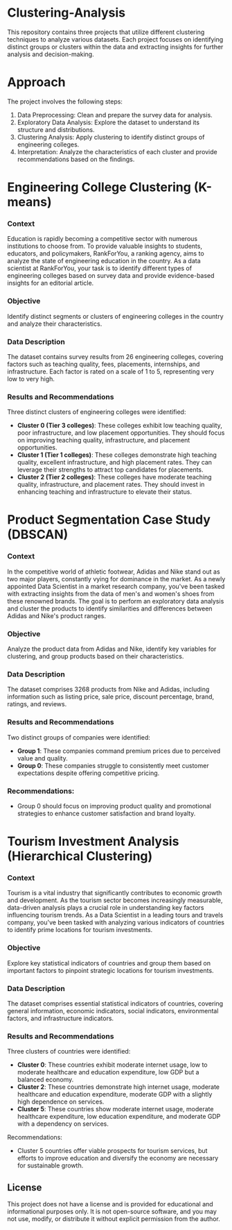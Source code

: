 # Clustering-Analysis
This repository contains three projects that utilize different clustering techniques to analyze various datasets. Each project focuses on identifying distinct groups or clusters within the data and extracting insights for further analysis and decision-making.

# Approach

The project involves the following steps:
1. Data Preprocessing: Clean and prepare the survey data for analysis.
2. Exploratory Data Analysis: Explore the dataset to understand its structure and distributions.
3. Clustering Analysis: Apply clustering to identify distinct groups of engineering colleges.
4. Interpretation: Analyze the characteristics of each cluster and provide recommendations based on the findings.
   

# Engineering College Clustering (K-means)

### Context
Education is rapidly becoming a competitive sector with numerous institutions to choose from. To provide valuable insights to students, educators, and policymakers, RankForYou, a ranking agency, aims to analyze the state of engineering education in the country. As a data scientist at RankForYou, your task is to identify different types of engineering colleges based on survey data and provide evidence-based insights for an editorial article.

### Objective
Identify distinct segments or clusters of engineering colleges in the country and analyze their characteristics.

### Data Description
The dataset contains survey results from 26 engineering colleges, covering factors such as teaching quality, fees, placements, internships, and infrastructure. Each factor is rated on a scale of 1 to 5, representing very low to very high.

### Results and Recommendations
Three distinct clusters of engineering colleges were identified:
- **Cluster 0 (Tier 3 colleges)**: These colleges exhibit low teaching quality, poor infrastructure, and low placement opportunities. They should focus on improving teaching quality, infrastructure, and placement opportunities.
- **Cluster 1 (Tier 1 colleges)**: These colleges demonstrate high teaching quality, excellent infrastructure, and high placement rates. They can leverage their strengths to attract top candidates for placements.
- **Cluster 2 (Tier 2 colleges)**: These colleges have moderate teaching quality, infrastructure, and placement rates. They should invest in enhancing teaching and infrastructure to elevate their status.


# Product Segmentation Case Study (DBSCAN)

### Context
In the competitive world of athletic footwear, Adidas and Nike stand out as two major players, constantly vying for dominance in the market. As a newly appointed Data Scientist in a market research company, you've been tasked with extracting insights from the data of men's and women's shoes from these renowned brands. The goal is to perform an exploratory data analysis and cluster the products to identify similarities and differences between Adidas and Nike's product ranges.

### Objective
Analyze the product data from Adidas and Nike, identify key variables for clustering, and group products based on their characteristics.

### Data Description
The dataset comprises 3268 products from Nike and Adidas, including information such as listing price, sale price, discount percentage, brand, ratings, and reviews.

### Results and Recommendations
Two distinct groups of companies were identified:
- **Group 1**: These companies command premium prices due to perceived value and quality.
- **Group 0**: These companies struggle to consistently meet customer expectations despite offering competitive pricing.

### Recommendations:
- Group 0 should focus on improving product quality and promotional strategies to enhance customer satisfaction and brand loyalty.



# Tourism Investment Analysis (Hierarchical Clustering)

### Context
Tourism is a vital industry that significantly contributes to economic growth and development. As the tourism sector becomes increasingly measurable, data-driven analysis plays a crucial role in understanding key factors influencing tourism trends. As a Data Scientist in a leading tours and travels company, you've been tasked with analyzing various indicators of countries to identify prime locations for tourism investments.

### Objective
Explore key statistical indicators of countries and group them based on important factors to pinpoint strategic locations for tourism investments.

### Data Description
The dataset comprises essential statistical indicators of countries, covering general information, economic indicators, social indicators, environmental factors, and infrastructure indicators.

### Results and Recommendations
Three clusters of countries were identified:
- **Cluster 0**: These countries exhibit moderate internet usage, low to moderate healthcare and education expenditure, low GDP but a balanced economy.
- **Cluster 2**: These countries demonstrate high internet usage, moderate healthcare and education expenditure, moderate GDP with a slightly high dependence on services.
- **Cluster 5**: These countries show moderate internet usage, moderate healthcare expenditure, low education expenditure, and moderate GDP with a dependency on services.

Recommendations:
- Cluster 5 countries offer viable prospects for tourism services, but efforts to improve education and diversify the economy are necessary for sustainable growth.

## License

This project does not have a license and is provided for educational and informational purposes only. It is not open-source software, and you may not use, modify, or distribute it without explicit permission from the author.



